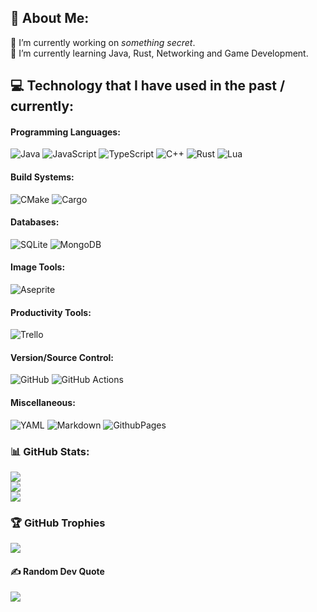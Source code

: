 ## 👋 About Me:
🔭 I’m currently working on *something secret*.<br>🌱 I’m currently learning Java, Rust, Networking and Game Development.

## 💻 Technology that I have used in the past / currently:
#### Programming Languages:
![Java](https://img.shields.io/badge/java-%23ED8B00.svg?style=for-the-badge&logo=openjdk&logoColor=white) 
![JavaScript](https://img.shields.io/badge/javascript-%23323330.svg?style=for-the-badge&logo=javascript&logoColor=%23F7DF1E) 
![TypeScript](https://img.shields.io/badge/typescript-%23007ACC.svg?style=for-the-badge&logo=typescript&logoColor=white) 
![C++](https://img.shields.io/badge/c++-%2300599C.svg?style=for-the-badge&logo=c%2B%2B&logoColor=white) 
![Rust](https://img.shields.io/badge/rust-orange.svg?style=for-the-badge&logo=rust&logoColor=white) 
![Lua](https://img.shields.io/badge/lua-darkblue.svg?style=for-the-badge&logo=lua&logoColor=white) 
#### Build Systems:
![CMake](https://img.shields.io/badge/CMake-%23008FBA.svg?style=for-the-badge&logo=cmake&logoColor=white) 
![Cargo](https://img.shields.io/badge/cargo-orange.svg?style=for-the-badge&logo=rust&logoColor=white) 
#### Databases:
![SQLite](https://img.shields.io/badge/sqlite-%2307405e.svg?style=for-the-badge&logo=sqlite&logoColor=white) 
![MongoDB](https://img.shields.io/badge/MongoDB-%234ea94b.svg?style=for-the-badge&logo=mongodb&logoColor=white) 
#### Image Tools:
![Aseprite](https://img.shields.io/badge/Aseprite-FFFFFF?style=for-the-badge&logo=Aseprite&logoColor=#7D929E) 
#### Productivity Tools:
![Trello](https://img.shields.io/badge/Trello-%23026AA7.svg?style=for-the-badge&logo=Trello&logoColor=white) 
#### Version/Source Control: 
![GitHub](https://img.shields.io/badge/github-%23121011.svg?style=for-the-badge&logo=github&logoColor=white) 
![GitHub Actions](https://img.shields.io/badge/github%20actions-%23121011.svg?style=for-the-badge&logo=githubactions&logoColor=white) 
#### Miscellaneous:
![YAML](https://img.shields.io/badge/yaml-%23DDDDDD.svg?style=for-the-badge&logo=yaml&logoColor=151515) 
![Markdown](https://img.shields.io/badge/markdown-%23000000.svg?style=for-the-badge&logo=markdown&logoColor=white) 
![GithubPages](https://img.shields.io/badge/github%20pages-121013?style=for-the-badge&logo=github&logoColor=white) 

### 📊 GitHub Stats:
![](https://github-readme-stats.vercel.app/api?username=MasterBroNetwork&theme=transparent&hide_border=true&include_all_commits=true&count_private=true)<br/>
![](https://github-readme-streak-stats.herokuapp.com/?user=MasterBroNetwork&theme=transparent&hide_border=true)<br/>
![](https://github-readme-stats.vercel.app/api/top-langs/?username=MasterBroNetwork&theme=transparent&hide_border=true&include_all_commits=true&count_private=false&layout=compact)

### 🏆 GitHub Trophies
![](https://github-profile-trophy.vercel.app/?username=MasterBroNetwork&theme=default&no-frame=true&no-bg=false&margin-w=4)

#### ✍️ Random Dev Quote
![](https://quotes-github-readme.vercel.app/api?type=horizontal&theme=light)

<!-- Proudly created with GPRM ( https://gprm.itsvg.in ) -->
